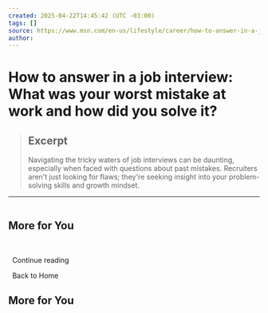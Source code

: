 ```yaml
---
created: 2025-04-22T14:45:42 (UTC -03:00)
tags: []
source: https://www.msn.com/en-us/lifestyle/career/how-to-answer-in-a-job-interview-what-was-your-worst-mistake-at-work-and-how-did-you-solve-it/ar-AA1ypLSj?ocid=winp2fptaskbarhover&cvid=4a21b3dc9d444f428a7eef39b4fc29e7&ei=57
author: 
---
```


# How to answer in a job interview: What was your worst mistake at work and how did you solve it?

> ## Excerpt
> Navigating the tricky waters of job interviews can be daunting, especially when faced with questions about past mistakes. Recruiters aren't just looking for flaws; they're seeking insight into your problem-solving skills and growth mindset.

---
![](data:image/png;base64,iVBORw0KGgoAAAANSUhEUgAAAAEAAAABCAQAAAC1HAwCAAAAC0lEQVR42mNkYAAAAAYAAjCB0C8AAAAASUVORK5CYII=)

## More for You

  ![](data:image/png;base64,iVBORw0KGgoAAAANSUhEUgAAAAEAAAABCAQAAAC1HAwCAAAAC0lEQVR42mNkYAAAAAYAAjCB0C8AAAAASUVORK5CYII=)

  Continue reading

  Back to Home

## More for You
